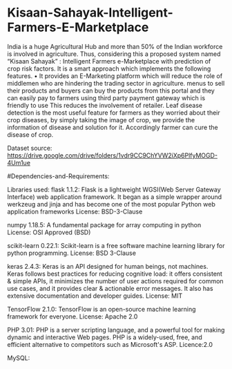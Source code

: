 # Kisaan-Sahayak-Intelligent-Farmers-E-Marketplace

India is a huge Agricultural Hub and more than 50% of the Indian workforce is involved in agriculture. Thus, considering this a proposed system named “Kisaan Sahayak” : Intelligent Farmers e-Marketplace with prediction of crop risk factors.
It is a smart approach which implements the following features.
• It provides an E-Marketing platform which will reduce the role of middlemen who are hindering the trading sector in agriculture.
menus to sell their products and buyers can buy the products from this portal and they can easily pay to farmers using third party payment gateway which is friendly to use This reduces the involvement of retailer.
Leaf disease detection is the most useful feature for farmers as they worried about their crop diseases, by simply taking the image of crop, we provide the information of disease and solution for it. Accordingly farmer can cure the disease of crop.


Dataset source:
https://drive.google.com/drive/folders/1vdr9CC9ChYVW2iXp6PlfyMOGD-4Um1ue


#Dependencies-and-Requirements:

 Libraries used:
 flask 1.1.2:
Flask is a lightweight WGSI(Web Server Gateway Interface) web application framework. It began as a simple wrapper around werkzeug and jinja and has become one of the most popular Python web application frameworks
License: BSD-3-Clause

numpy 1.18.5:
A fundamental package for array computing in python
License: OSI Approved (BSD)

scikit-learn 0.22.1:
Scikit-learn is a free software machine learning library for python programming.
License: BSD 3-Clause

keras 2.4.3:
Keras is an API designed for human beings, not machines. Keras follows best practices for reducing cognitive load: it offers consistent & simple APIs, it minimizes the number of user actions required for common use cases, and it provides clear & actionable error messages. It also has extensive documentation and developer guides.
License: MIT


TensorFlow 2.1.0:
TensorFlow is an open-source machine learning framework for everyone.
License: Apache 2.0


PHP 3.01:
PHP is a server scripting language, and a powerful tool for making dynamic and interactive Web pages.
PHP is a widely-used, free, and efficient alternative to competitors such as Microsoft's ASP.
Licence:2.0

MySQL:
